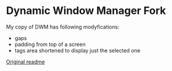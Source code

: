 # Dynamic Window Manager Fork

My copy of DWM has following modyfications:

- gaps
- padding from top of a screen
- tags area shortened to display just the selected one

[Original readme](README.suckless)
